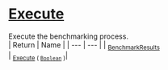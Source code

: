 # [Execute](./VerifierBenchmark-100663384.md)

Execute the benchmarking process.
<br>
| Return | Name | 
| --- | --- | 
| <sub>[BenchmarkResults](./../BenchmarkResults.md)</sub><img width=200/>| <sub>[Execute](./VerifierBenchmark-100663384.md) ( [`Boolean`](https://docs.microsoft.com/en-us/dotnet/api/System.Boolean) )</sub>| <br>


